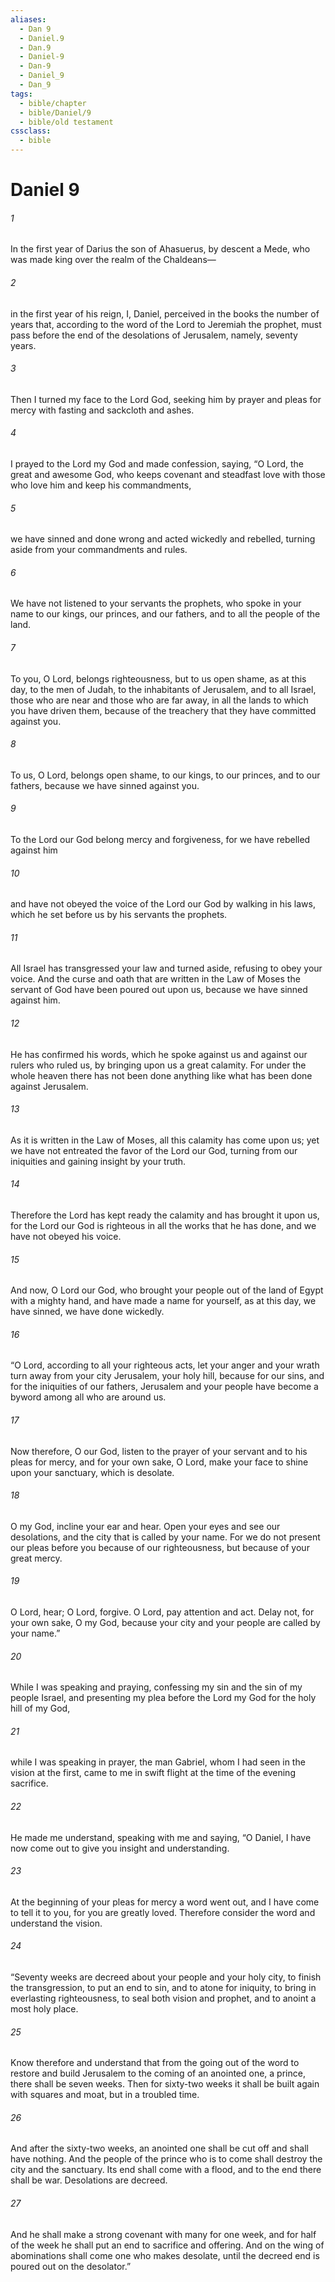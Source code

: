 ```yaml
---
aliases:
  - Dan 9
  - Daniel.9
  - Dan.9
  - Daniel-9
  - Dan-9
  - Daniel_9
  - Dan_9
tags:
  - bible/chapter
  - bible/Daniel/9
  - bible/old testament
cssclass:
  - bible
---
```


# Daniel 9

###### 1
In the first year of Darius the son of Ahasuerus, by descent a Mede, who was made king over the realm of the Chaldeans—
###### 2
in the first year of his reign, I, Daniel, perceived in the books the number of years that, according to the word of the Lord to Jeremiah the prophet, must pass before the end of the desolations of Jerusalem, namely, seventy years.
###### 3
Then I turned my face to the Lord God, seeking him by prayer and pleas for mercy with fasting and sackcloth and ashes.
###### 4
I prayed to the Lord my God and made confession, saying, “O Lord, the great and awesome God, who keeps covenant and steadfast love with those who love him and keep his commandments,
###### 5
we have sinned and done wrong and acted wickedly and rebelled, turning aside from your commandments and rules.
###### 6
We have not listened to your servants the prophets, who spoke in your name to our kings, our princes, and our fathers, and to all the people of the land.
###### 7
To you, O Lord, belongs righteousness, but to us open shame, as at this day, to the men of Judah, to the inhabitants of Jerusalem, and to all Israel, those who are near and those who are far away, in all the lands to which you have driven them, because of the treachery that they have committed against you.
###### 8
To us, O Lord, belongs open shame, to our kings, to our princes, and to our fathers, because we have sinned against you.
###### 9
To the Lord our God belong mercy and forgiveness, for we have rebelled against him
###### 10
and have not obeyed the voice of the Lord our God by walking in his laws, which he set before us by his servants the prophets.
###### 11
All Israel has transgressed your law and turned aside, refusing to obey your voice. And the curse and oath that are written in the Law of Moses the servant of God have been poured out upon us, because we have sinned against him.
###### 12
He has confirmed his words, which he spoke against us and against our rulers who ruled us, by bringing upon us a great calamity. For under the whole heaven there has not been done anything like what has been done against Jerusalem.
###### 13
As it is written in the Law of Moses, all this calamity has come upon us; yet we have not entreated the favor of the Lord our God, turning from our iniquities and gaining insight by your truth.
###### 14
Therefore the Lord has kept ready the calamity and has brought it upon us, for the Lord our God is righteous in all the works that he has done, and we have not obeyed his voice.
###### 15
And now, O Lord our God, who brought your people out of the land of Egypt with a mighty hand, and have made a name for yourself, as at this day, we have sinned, we have done wickedly.
###### 16
“O Lord, according to all your righteous acts, let your anger and your wrath turn away from your city Jerusalem, your holy hill, because for our sins, and for the iniquities of our fathers, Jerusalem and your people have become a byword among all who are around us.
###### 17
Now therefore, O our God, listen to the prayer of your servant and to his pleas for mercy, and for your own sake, O Lord, make your face to shine upon your sanctuary, which is desolate.
###### 18
O my God, incline your ear and hear. Open your eyes and see our desolations, and the city that is called by your name. For we do not present our pleas before you because of our righteousness, but because of your great mercy.
###### 19
O Lord, hear; O Lord, forgive. O Lord, pay attention and act. Delay not, for your own sake, O my God, because your city and your people are called by your name.”
###### 20
While I was speaking and praying, confessing my sin and the sin of my people Israel, and presenting my plea before the Lord my God for the holy hill of my God,
###### 21
while I was speaking in prayer, the man Gabriel, whom I had seen in the vision at the first, came to me in swift flight at the time of the evening sacrifice.
###### 22
He made me understand, speaking with me and saying, “O Daniel, I have now come out to give you insight and understanding.
###### 23
At the beginning of your pleas for mercy a word went out, and I have come to tell it to you, for you are greatly loved. Therefore consider the word and understand the vision.
###### 24
“Seventy weeks are decreed about your people and your holy city, to finish the transgression, to put an end to sin, and to atone for iniquity, to bring in everlasting righteousness, to seal both vision and prophet, and to anoint a most holy place.
###### 25
Know therefore and understand that from the going out of the word to restore and build Jerusalem to the coming of an anointed one, a prince, there shall be seven weeks. Then for sixty-two weeks it shall be built again with squares and moat, but in a troubled time.
###### 26
And after the sixty-two weeks, an anointed one shall be cut off and shall have nothing. And the people of the prince who is to come shall destroy the city and the sanctuary. Its end shall come with a flood, and to the end there shall be war. Desolations are decreed.
###### 27
And he shall make a strong covenant with many for one week, and for half of the week he shall put an end to sacrifice and offering. And on the wing of abominations shall come one who makes desolate, until the decreed end is poured out on the desolator.”


